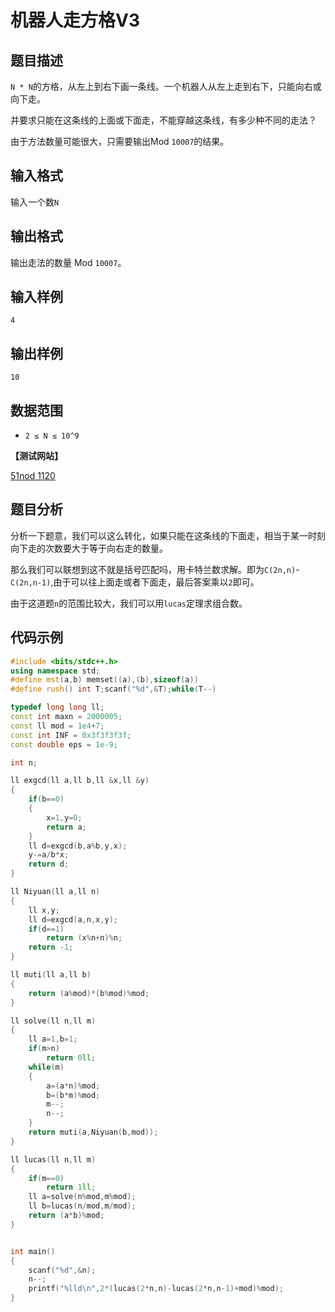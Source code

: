 # 机器人走方格V3


## 题目描述

` N * N `的方格，从左上到右下画一条线。一个机器人从左上走到右下，只能向右或向下走。

并要求只能在这条线的上面或下面走，不能穿越这条线，有多少种不同的走法？

由于方法数量可能很大，只需要输出Mod `10007`的结果。

## 输入格式

输入一个数`N`


## 输出格式

输出走法的数量 Mod `10007`。

## 输入样例

    4

## 输出样例

    10
 
    
## 数据范围
- `2 ≤ N ≤ 10^9`

**【测试网站】**

[51nod 1120](https://www.51nod.com/Challenge/Problem.html#!#problemId=1120) 

## 题目分析

 分析一下题意，我们可以这么转化，如果只能在这条线的下面走，相当于某一时刻向下走的次数要大于等于向右走的数量。
 
 那么我们可以联想到这不就是括号匹配吗，用卡特兰数求解。即为`C(2n,n)`-`C(2n,n-1)`,由于可以往上面走或者下面走，最后答案乘以`2`即可。
 
 由于这道题`n`的范围比较大，我们可以用`lucas`定理求组合数。

## 代码示例

```c++
#include <bits/stdc++.h>
using namespace std;
#define mst(a,b) memset((a),(b),sizeof(a))
#define rush() int T;scanf("%d",&T);while(T--)

typedef long long ll;
const int maxn = 2000005;
const ll mod = 1e4+7;
const int INF = 0x3f3f3f3f;
const double eps = 1e-9;

int n;

ll exgcd(ll a,ll b,ll &x,ll &y)
{
    if(b==0)
    {
        x=1,y=0;
        return a;
    }
    ll d=exgcd(b,a%b,y,x);
    y-=a/b*x;
    return d;
}

ll Niyuan(ll a,ll n)
{
    ll x,y;
    ll d=exgcd(a,n,x,y);
    if(d==1)
        return (x%n+n)%n;
    return -1;
}

ll muti(ll a,ll b)
{
    return (a%mod)*(b%mod)%mod;
}

ll solve(ll n,ll m)
{
    ll a=1,b=1;
    if(m>n)
        return 0ll;
    while(m)
    {
        a=(a*n)%mod;
        b=(b*m)%mod;
        m--;
        n--;
    }
    return muti(a,Niyuan(b,mod));
}

ll lucas(ll n,ll m)
{
    if(m==0)
        return 1ll;
    ll a=solve(n%mod,m%mod);
    ll b=lucas(n/mod,m/mod);
    return (a*b)%mod;
}


int main()
{
    scanf("%d",&n);
    n--;
    printf("%lld\n",2*(lucas(2*n,n)-lucas(2*n,n-1)+mod)%mod);
}


```
   
   
   
